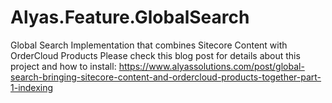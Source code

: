 # Alyas.Feature.GlobalSearch
Global Search Implementation that combines Sitecore Content with OrderCloud Products
Please check this blog post for details about this project and how to install:
https://www.alyassolutions.com/post/global-search-bringing-sitecore-content-and-ordercloud-products-together-part-1-indexing
